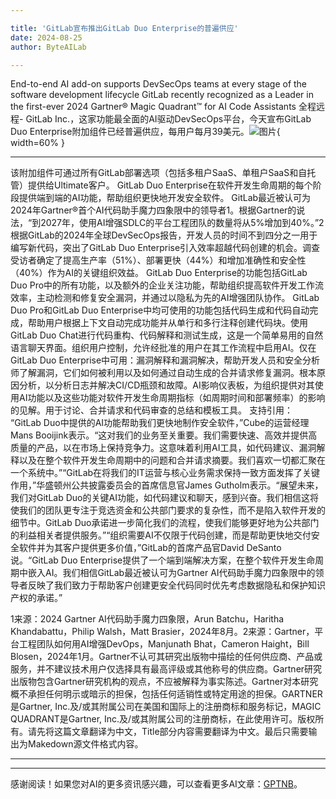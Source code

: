 ```yaml
---

title: 'GitLab宣布推出GitLab Duo Enterprise的普遍供应'
date: 2024-08-25
author: ByteAILab

---
```


End-to-end AI add-on supports DevSecOps teams at every stage of the software development lifecycle
GitLab recently recognized as a Leader in the first-ever 2024 Gartner® Magic Quadrant™ for AI Code Assistants
全程远程- GitLab Inc.，​​这家功能最全面的AI驱动DevSecOps平台，今天宣布GitLab Duo Enterprise附加组件已经普遍供应，每用户每月39美元。![图片](https://ai-techpark.com/wp-content/uploads/2024/08/GitLab-1-960x540.jpg){ width=60% }

---
该附加组件可通过所有GitLab部署选项（包括多租户SaaS、单租户SaaS和自托管）提供给Ultimate客户。
GitLab Duo Enterprise在软件开发生命周期的每个阶段提供端到端的AI功能，帮助组织更快地开发安全软件。
GitLab最近被认可为2024年Gartner®首个AI代码助手魔力四象限中的领导者1。根据Gartner的说法，“到2027年，使用AI增强SDLC的平台工程团队的数量将从5%增加到40%。”2
根据GitLab的2024年全球DevSecOps报告，开发人员的时间不到四分之一用于编写新代码，突出了GitLab Duo Enterprise引入效率超越代码创建的机会。调查受访者确定了提高生产率（51%）、部署更快（44%）和增加准确性和安全性（40%）作为AI的关键组织效益。
GitLab Duo Enterprise的功能包括GitLab Duo Pro中的所有功能，以及额外的企业关注功能，帮助组织提高软件开发工作流效率，主动检测和修复安全漏洞，并通过以隐私为先的AI增强团队协作。
GitLab Duo Pro和GitLab Duo Enterprise中均可使用的功能包括代码生成和代码自动完成，帮助用户根据上下文自动完成功能并从单行和多行注释创建代码块。使用GitLab Duo Chat进行代码重构、代码解释和测试生成，这是一个简单易用的自然语言聊天界面。组织用户控制，允许经批准的用户在其工作流程中启用AI。仅在GitLab Duo Enterprise中可用：漏洞解释和漏洞解决，帮助开发人员和安全分析师了解漏洞，它们如何被利用以及如何通过自动生成的合并请求修复漏洞。根本原因分析，以分析日志并解决CI/CD瓶颈和故障。AI影响仪表板，为组织提供对其使用AI功能以及这些功能对软件开发生命周期指标（如周期时间和部署频率）的影响的见解。用于讨论、合并请求和代码审查的总结和模板工具。
支持引用：
“GitLab Duo中提供的AI功能帮助我们更快地制作安全软件，”Cube的运营经理Mans Booijink表示。“这对我们的业务至关重要。我们需要快速、高效并提供高质量的产品，以在市场上保持竞争力。这意味着利用AI工具，如代码建议、漏洞解释以及在整个软件开发生命周期中的问题和合并请求摘要。我们喜欢一切都汇聚在一个系统中。”“GitLab在将我们的IT运营与核心业务需求保持一致方面发挥了关键作用，”华盛顿州公共披露委员会的首席信息官James Gutholm表示。“展望未来，我们对GitLab Duo的关键AI功能，如代码建议和聊天，感到兴奋。我们相信这将使我们的团队更专注于竞选资金和公共部门要求的复杂性，而不是陷入软件开发的细节中。GitLab Duo承诺进一步简化我们的流程，使我们能够更好地为公共部门的利益相关者提供服务。”“组织需要AI不仅限于代码创建，而是帮助更快地交付安全软件并为其客户提供更多价值，”GitLab的首席产品官David DeSanto说。“GitLab Duo Enterprise提供了一个端到端解决方案，在整个软件开发生命周期中嵌入AI。我们相信GitLab最近被认可为Gartner AI代码助手魔力四象限中的领导者反映了我们致力于帮助客户创建更安全代码同时优先考虑数据隐私和保护知识产权的承诺。”

1来源：2024 Gartner AI代码助手魔力四象限，Arun Batchu，Haritha Khandabattu，Philip Walsh，Matt Brasier，2024年8月。2来源：Gartner，平台工程团队如何用AI增强DevOps，Manjunath Bhat，Cameron Haight，Bill Blosen，2024年1月。Gartner不认可其研究出版物中描绘的任何供应商、产品或服务，并不建议技术用户仅选择具有最高评级或其他称号的供应商。Gartner研究出版物包含Gartner研究机构的观点，不应被解释为事实陈述。Gartner对本研究概不承担任何明示或暗示的担保，包括任何适销性或特定用途的担保。GARTNER是Gartner, Inc.及/或其附属公司在美国和国际上的注册商标和服务标记，MAGIC QUADRANT是Gartner, Inc.及/或其附属公司的注册商标，在此使用许可。版权所有。请先将这篇文章翻译为中文，Title部分内容需要翻译为中文。最后只需要输出为Makedown源文件格式内容。

---
---
感谢阅读！如果您对AI的更多资讯感兴趣，可以查看更多AI文章：[GPTNB](https://gptnb.com)。